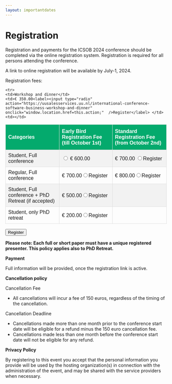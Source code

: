 ```yaml
---
layout: importantdates
---
```


<style>
#registration {
  font-family: Arial, Helvetica, sans-serif;
  border-collapse: collapse;
  width: 100%;
}

#registration td, #registration th {
  border: 1px solid #ddd;
  padding: 8px;
}

#registration tr:nth-child(even){background-color: #f2f2f2;}

#registration tr:hover {background-color: #ddd;}

#registration th {
  padding-top: 12px;
  padding-bottom: 12px;
  text-align: left;
  background-color: #04AA6D;
  color: white;
}
</style>

<div class="col-lg8 mx-auto">
    <h1 class="display-4" style="text-align: left;">
        Registration
    </h1>
    <p> Registration and payments for the ICSOB 2024 conference should be completed via the online registration system. Registration is required for all persons attending the conference.</p>

<p> A link to online registration will be available by July-1, 2024.</p>

<p> Registration fees:</p>
<p>
 <table id="registration">
  <tr>
    <th>Categories</th>
    <th>Early Bird Registration Fee (till October 1st)</th>
    <th>Standard Registration Fee (from October 2nd)</th>
  </tr>
  <tr>
    <td>Student, Full conference</td>
    <td> <label>
  <input type="radio" id="googleRadio" onclick="setRedirectUrl('https://uusalesservices.uu.nl/international-conference-software-business-phd-student-october-1st')" /> € 600.00 </label> </td>
    <td>€ 700.00 <label><input type="radio" action="https://uusalesservices.uu.nl/international-conference-software-business-phd-student-after-october-1st" onclick="window.location.href=this.action;"  />Register</label> </td>
  </tr>
  <tr>
    <td>Regular, Full conference</td>
    <td>€ 700.00<label><input type="radio" action="https://uusalesservices.uu.nl/international-conference-software-business-regular-attendance-october-1st" onclick="window.location.href=this.action;"  />Register</label> </td>
    <td>€ 800.00<label><input type="radio" action="https://uusalesservices.uu.nl/international-conference-software-business-regular-attendance-registration-after-october-1st" onclick="window.location.href=this.action;"  />Register</label> </td>
  </tr>
   
  <tr>
    <td>Student, Full conference + PhD Retreat (if accepted) </td>
    <td>€ 500.00<label><input type="radio" action="https://uusalesservices.uu.nl/international-conference-software-business-phd-student-october-1st-retreat-combo" onclick="window.location.href=this.action;"  />Register</label> </td>
    <td></td>
  </tr>

  <tr>
    <td>Student, only PhD retreat</td>
    <td>€ 200.00<label><input type="radio" action="https://uusalesservices.uu.nl/international-conference-software-business-student-october-1st-phd-retreat-only" onclick="window.location.href=this.action;"  />Register</label> </td>
    <td></td>
  </tr>

    <tr>
    <td>Workshop and dinner</td>
    <td>€ 350.00<label><input type="radio" action="https://uusalesservices.uu.nl/international-conference-software-business-workshop-and-dinner" onclick="window.location.href=this.action;"  />Register</label> </td>
    <td></td>
  </tr>
  </table>

</p>
<p><button onclick="redirectToSelected()">Register</button></p>
<p><b>Please note: Each full or short paper must have a unique registered presenter. This policy applies also to PhD Retreat.</b></p>

<p><b>Payment</b></p>

Full information will be provided, once the registration link is active.

<p><b>Cancellation policy</b></p>

<p>Cancellation Fee</p>
<p>
  <ul>
    <li>All cancellations will incur a fee of 150 euros, regardless of the timing of the cancellation.</li>
  </ul>
</p>
<p>Cancellation Deadline</p>
<p>
<ul>
    <li>Cancellations made more than one month prior to the conference start date will be eligible for a refund minus the 150 euro cancellation fee.</li>
    <li>Cancellations made less than one month before the conference start date will not be eligible for any refund.</li>
    
</ul>
</p>
<p><b>Privacy Policy</b></p>

By registering to this event you accept that the personal information you provide will be used by the hosting organization(s) in connection with the administration of the event, and may be shared with the service providers when necessary.
